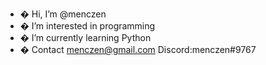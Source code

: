 - � Hi, I’m @menczen
- � I’m interested in programming
- � I’m currently learning Python
- � Contact menczen@gmail.com Discord:menczen#9767
